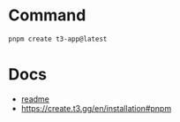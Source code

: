 # Command

```bash
pnpm create t3-app@latest
```

# Docs

- [readme](docs.md)
- https://create.t3.gg/en/installation#pnpm
